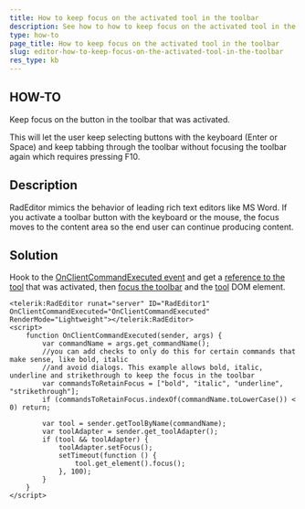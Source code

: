 ```yaml
---
title: How to keep focus on the activated tool in the toolbar
description: See how to how to keep focus on the activated tool in the toolbar of RadEditor.
type: how-to
page_title: How to keep focus on the activated tool in the toolbar
slug: editor-how-to-keep-focus-on-the-activated-tool-in-the-toolbar
res_type: kb
---
```


## HOW-TO

Keep focus on the button in the toolbar that was activated.

This will let the user keep selecting buttons with the keyboard (Enter or Space) and keep tabbing through the toolbar without focusing the toolbar again which requires pressing F10.

## Description 

RadEditor mimics the behavior of leading rich text editors like MS Word. If you activate a toolbar button with the keyboard or the mouse, the focus moves to the content area so the end user can continue producing content.

## Solution

Hook to the [OnClientCommandExecuted event](https://docs.telerik.com/devtools/aspnet-ajax/controls/editor/client-side-programming/events/onclientcommandexecuted) and get a [reference to the tool](https://docs.telerik.com/devtools/aspnet-ajax/controls/editor/client-side-programming/methods/gettoolbyname) that was activated, then [focus the toolbar](https://docs.telerik.com/devtools/aspnet-ajax/controls/editor/client-side-programming/defaulttooladapter-object) and the [tool](https://docs.telerik.com/devtools/aspnet-ajax/controls/editor/client-side-programming/methods/gettoolbyname) DOM element.

````ASP.NET
<telerik:RadEditor runat="server" ID="RadEditor1" OnClientCommandExecuted="OnClientCommandExecuted" RenderMode="Lightweight"></telerik:RadEditor>
<script>
    function OnClientCommandExecuted(sender, args) {
        var commandName = args.get_commandName();
        //you can add checks to only do this for certain commands that make sense, like bold, italic
        //and avoid dialogs. This example allows bold, italic, underline and strikethrough to keep the focus in the toolbar
        var commandsToRetainFocus = ["bold", "italic", "underline", "strikethrough"];
        if (commandsToRetainFocus.indexOf(commandName.toLowerCase()) < 0) return;
 
        var tool = sender.getToolByName(commandName);
        var toolAdapter = sender.get_toolAdapter();
        if (tool && toolAdapter) {
            toolAdapter.setFocus();
            setTimeout(function () {
                tool.get_element().focus();
            }, 100);
        }
    }
</script>
````




